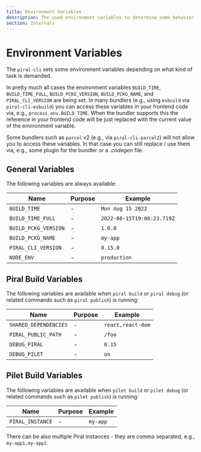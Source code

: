 ```yaml
---
title: Environment Variables
description: The used environment variables to determine some behavior of Piral.
section: Internals
---
```


# Environment Variables

The `piral-cli` sets some environment variables depending on what kind of task is demanded.

In pretty much all cases the environment variables `BUILD_TIME`, `BUILD_TIME_FULL`, `BUILD_PCKG_VERSION`, `BUILD_PCKG_NAME`, and `PIRAL_CLI_VERSION` are being set. In many bundlers (e.g., using `esbuild` via `piral-cli-esbuild`) you can access these variables in your frontend code via, e.g., `process.env.BUILD_TIME`. When the bundler supports this the reference in your frontend code will be just replaced with the current value of the environment variable.

Some bundlers such as `parcel` v2 (e.g., via `piral-cli-parcel2`) will not allow you to access these variables. In that case you can still replace / use them via, e.g., some plugin for the bundler or a *.codegen* file.

## General Variables

The following variables are always available:

| Name | Purpose | Example |
|------|---------|---------|
| `BUILD_TIME` | - | `Mon Aug 15 2022` |
| `BUILD_TIME_FULL` | - | `2022-08-15T19:08:23.719Z` |
| `BUILD_PCKG_VERSION` | - | `1.0.0` |
| `BUILD_PCKG_NAME` | - | `my-app` |
| `PIRAL_CLI_VERSION` | - | `0.15.0` |
| `NODE_ENV` | - | `production` |

## Piral Build Variables

The following variables are available when `piral build` or `piral debug` (or related commands such as `piral publish`) is running:

| Name | Purpose | Example |
|------|---------|---------|
| `SHARED_DEPENDENCIES` | - | `react,react-dom` |
| `PIRAL_PUBLIC_PATH` | - | `/foo` |
| `DEBUG_PIRAL` | - | `0.15` |
| `DEBUG_PILET` | - | `on` |

## Pilet Build Variables

The following variables are available when `pilet build` or `pilet debug` (or related commands such as `pilet publish`) is running:

| Name | Purpose | Example |
|------|---------|---------|
| `PIRAL_INSTANCE` | - | `my-app` |

There can be also multiple Piral instances - they are comma separated, e.g., `my-app1,my-app2`.
